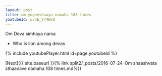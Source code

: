 ```yaml
---
layout: post
title: om yogeeshaaya namaha 108 times
youtubeId: uvnE_Y74WxU
---
```

 
 
Om Deva simhaya nama 
 
 -  Who is lion among devas 
 
  
 
  
 
 
 
 
 
 


{% include youtubePlayer.html id=page.youtubeId %}
 
[Next]({{ site.baseurl }}{% link  split2/_posts/2016-07-24-Om shaashvata sthaanave namaha 108 times.md%})
 
